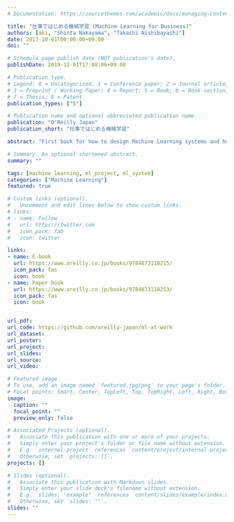 ```yaml
---
# Documentation: https://sourcethemes.com/academic/docs/managing-content/

title: "仕事ではじめる機械学習 (Machine Learning for Business)"
authors: [aki, "Shinta Nakayama", "Takashi Nishibayashi"]
date: 2017-10-01T00:00:00+09:00
doi: ""

# Schedule page publish date (NOT publication's date).
publishDate: 2019-12-01T17:08:06+09:00

# Publication type.
# Legend: 0 = Uncategorized; 1 = Conference paper; 2 = Journal article;
# 3 = Preprint / Working Paper; 4 = Report; 5 = Book; 6 = Book section;
# 7 = Thesis; 8 = Patent
publication_types: ["5"]

# Publication name and optional abbreviated publication name.
publication: "O'Reilly Japan"
publication_short: "仕事ではじめる機械学習"

abstract: "First book for how to design Machine Learning systems and how to proceed Machine Learning projects. This book is originally written in Japanese, but available in Korean, Simplified Chinese, and Traditional Chinese."

# Summary. An optional shortened abstract.
summary: ""

tags: [machine_learning, ml_project, ml_system]
categories: ["Machine Learning"]
featured: true

# Custom links (optional).
#   Uncomment and edit lines below to show custom links.
# links:
# - name: Follow
#   url: https://twitter.com
#   icon_pack: fab
#   icon: twitter

links:
- name: E-book
  url: https://www.oreilly.co.jp/books/9784873118215/
  icon_pack: fas
  icon: book
- name: Paper book
  url: https://www.oreilly.co.jp/books/9784873118253/
  icon_pack: fas
  icon: book


url_pdf:
url_code: https://github.com/oreilly-japan/ml-at-work
url_dataset:
url_poster:
url_project:
url_slides:
url_source:
url_video:

# Featured image
# To use, add an image named `featured.jpg/png` to your page's folder.
# Focal points: Smart, Center, TopLeft, Top, TopRight, Left, Right, BottomLeft, Bottom, BottomRight.
image:
  caption: ""
  focal_point: ""
  preview_only: false

# Associated Projects (optional).
#   Associate this publication with one or more of your projects.
#   Simply enter your project's folder or file name without extension.
#   E.g. `internal-project` references `content/project/internal-project/index.md`.
#   Otherwise, set `projects: []`.
projects: []

# Slides (optional).
#   Associate this publication with Markdown slides.
#   Simply enter your slide deck's filename without extension.
#   E.g. `slides: "example"` references `content/slides/example/index.md`.
#   Otherwise, set `slides: ""`.
slides: ""
---
```

